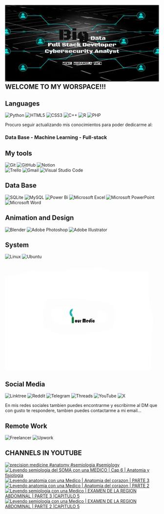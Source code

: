 ## <img src="bigdata.png" alt="flor" width="1500" height="250"> WELCOME TO MY WORSPACE!!!

## Languages
![Python](https://img.shields.io/badge/python-3670A0?style=for-the-badge&logo=python&logoColor=ffdd54)
![HTML5](https://img.shields.io/badge/html5-%23E34F26.svg?style=for-the-badge&logo=html5&logoColor=white)
![CSS3](https://img.shields.io/badge/css3-%231572B6.svg?style=for-the-badge&logo=css3&logoColor=white)
![C++](https://img.shields.io/badge/c++-%2300599C.svg?style=for-the-badge&logo=c%2B%2B&logoColor=white)
![R](https://img.shields.io/badge/r-%23276DC3.svg?style=for-the-badge&logo=r&logoColor=white)
![PHP](https://img.shields.io/badge/php-%23777BB4.svg?style=for-the-badge&logo=php&logoColor=white)

Procuro seguir actualizando mis conocimientos para poder dedicarme al:

### Data Base - Machine Learning - Full-stack

## My tools
![Git](https://img.shields.io/badge/git-%23F05033.svg?style=for-the-badge&logo=git&logoColor=white)
![GitHub](https://img.shields.io/badge/github-%23121011.svg?style=for-the-badge&logo=github&logoColor=white)
![Notion](https://img.shields.io/badge/Notion-%23000000.svg?style=for-the-badge&logo=notion&logoColor=white)	
![Trello](https://img.shields.io/badge/Trello-%23026AA7.svg?style=for-the-badge&logo=Trello&logoColor=white)
![Gmail](https://img.shields.io/badge/Gmail-D14836?style=for-the-badge&logo=gmail&logoColor=white)
![Visual Studio Code](https://img.shields.io/badge/Visual%20Studio%20Code-0078d7.svg?style=for-the-badge&logo=visual-studio-code&logoColor=white)



## Data Base

![SQLite](https://img.shields.io/badge/sqlite-%2307405e.svg?style=for-the-badge&logo=sqlite&logoColor=white)
![MySQL](https://img.shields.io/badge/mysql-4479A1.svg?style=for-the-badge&logo=mysql&logoColor=white)
![Power Bi](https://img.shields.io/badge/power_bi-F2C811?style=for-the-badge&logo=powerbi&logoColor=black)
![Microsoft Excel](https://img.shields.io/badge/Microsoft_Excel-217346?style=for-the-badge&logo=microsoft-excel&logoColor=white)
![Microsoft PowerPoint](https://img.shields.io/badge/Microsoft_PowerPoint-B7472A?style=for-the-badge&logo=microsoft-powerpoint&logoColor=white)
![Microsoft Word](https://img.shields.io/badge/Microsoft_Word-2B579A?style=for-the-badge&logo=microsoft-word&logoColor=white)

## Animation and Design

![Blender](https://img.shields.io/badge/blender-%23F5792A.svg?style=for-the-badge&logo=blender&logoColor=white)
![Adobe Photoshop](https://img.shields.io/badge/adobe%20photoshop-%2331A8FF.svg?style=for-the-badge&logo=adobe%20photoshop&logoColor=white)
![Adobe Illustrator](https://img.shields.io/badge/adobe%20illustrator-%23FF9A00.svg?style=for-the-badge&logo=adobe%20illustrator&logoColor=white)

## System
![Linux](https://img.shields.io/badge/Linux-FCC624?style=for-the-badge&logo=linux&logoColor=black)
![Ubuntu](https://img.shields.io/badge/Ubuntu-E95420?style=for-the-badge&logo=ubuntu&logoColor=white)

<img src="portada.jpg" alt="flor" width="1500" height="350"> 

## Social Media
![Linktree](https://img.shields.io/badge/linktree-1de9b6?style=for-the-badge&logo=linktree&logoColor=white)
![Reddit](https://img.shields.io/badge/Reddit-FF4500?style=for-the-badge&logo=reddit&logoColor=white)
![Telegram](https://img.shields.io/badge/Telegram-2CA5E0?style=for-the-badge&logo=telegram&logoColor=white)
![Threads](https://img.shields.io/badge/Threads-000000?style=for-the-badge&logo=Threads&logoColor=white)
![YouTube](https://img.shields.io/badge/YouTube-%23FF0000.svg?style=for-the-badge&logo=YouTube&logoColor=white)
![X](https://img.shields.io/badge/X-%23000000.svg?style=for-the-badge&logo=X&logoColor=white)

En mis redes sociales tambien puedes encontrarme y escribirme al DM que con gusto te respondere, tambien puedes contactarme a mi email...

## Remote Work
![Freelancer](https://img.shields.io/badge/Freelancer-29B2FE?style=for-the-badge&logo=Freelancer&logoColor=white)
![Upwork](https://img.shields.io/badge/UpWork-6FDA44?style=for-the-badge&logo=Upwork&logoColor=white)


## CHANNELS IN YOUTUBE

<!-- BEGIN YOUTUBE-CARDS -->
[![precision medicine #anatomy #semiologia #semiology](https://ytcards.demolab.com/?id=VqWc7qZFyv4&title=precision+medicine+%23anatomy+%23semiologia+%23semiology&lang=en&timestamp=1725734517&background_color=%230d1117&title_color=%23ffffff&stats_color=%23dedede&max_title_lines=1&width=250&border_radius=5 "precision medicine #anatomy #semiologia #semiology")](https://www.youtube.com/watch?v=VqWc7qZFyv4)
[![Leyendo semiologia del SOMA con una MEDICO | Cap 6 | Anatomia y fisiologia](https://ytcards.demolab.com/?id=TXltzGnmbw0&title=Leyendo+semiologia+del+SOMA+con+una+MEDICO+%7C+Cap+6+%7C+Anatomia+y+fisiologia&lang=en&timestamp=1724798786&background_color=%230d1117&title_color=%23ffffff&stats_color=%23dedede&max_title_lines=1&width=250&border_radius=5 "Leyendo semiologia del SOMA con una MEDICO | Cap 6 | Anatomia y fisiologia")](https://www.youtube.com/watch?v=TXltzGnmbw0)
[![Leyendo anatomia con una Medico | Anatomia del corazon | PARTE 3](https://ytcards.demolab.com/?id=ENttMc6d5M8&title=Leyendo+anatomia+con+una+Medico+%7C+Anatomia+del+corazon+%7C+PARTE+3&lang=en&timestamp=1724787472&background_color=%230d1117&title_color=%23ffffff&stats_color=%23dedede&max_title_lines=1&width=250&border_radius=5 "Leyendo anatomia con una Medico | Anatomia del corazon | PARTE 3")](https://www.youtube.com/watch?v=ENttMc6d5M8)
[![Leyendo anatomia con una Medico | Anatomia del corazon | PARTE 2](https://ytcards.demolab.com/?id=m-R2sjNCWx0&title=Leyendo+anatomia+con+una+Medico+%7C+Anatomia+del+corazon+%7C+PARTE+2&lang=en&timestamp=1724690655&background_color=%230d1117&title_color=%23ffffff&stats_color=%23dedede&max_title_lines=1&width=250&border_radius=5 "Leyendo anatomia con una Medico | Anatomia del corazon | PARTE 2")](https://www.youtube.com/watch?v=m-R2sjNCWx0)
[![Leyendo semiologia con una Medico | EXAMEN DE LA REGION ABDOMINAL | PARTE 3 |CAPITULO 5](https://ytcards.demolab.com/?id=38Aj4DthcTg&title=Leyendo+semiologia+con+una+Medico+%7C+EXAMEN+DE+LA+REGION+ABDOMINAL+%7C+PARTE+3+%7CCAPITULO+5&lang=en&timestamp=1724680656&background_color=%230d1117&title_color=%23ffffff&stats_color=%23dedede&max_title_lines=1&width=250&border_radius=5 "Leyendo semiologia con una Medico | EXAMEN DE LA REGION ABDOMINAL | PARTE 3 |CAPITULO 5")](https://www.youtube.com/watch?v=38Aj4DthcTg)
[![Leyendo semiologia con una Medico | EXAMEN DE LA REGION ABDOMINAL | PARTE 2 |CAPITULO 5](https://ytcards.demolab.com/?id=AD_d9kLLP8M&title=Leyendo+semiologia+con+una+Medico+%7C+EXAMEN+DE+LA+REGION+ABDOMINAL+%7C+PARTE+2+%7CCAPITULO+5&lang=en&timestamp=1724637031&background_color=%230d1117&title_color=%23ffffff&stats_color=%23dedede&max_title_lines=1&width=250&border_radius=5 "Leyendo semiologia con una Medico | EXAMEN DE LA REGION ABDOMINAL | PARTE 2 |CAPITULO 5")](https://www.youtube.com/watch?v=AD_d9kLLP8M)
<!-- END YOUTUBE-CARDS -->

